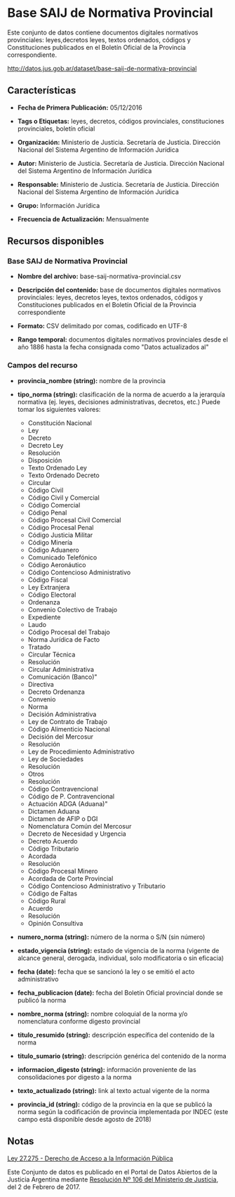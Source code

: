 # Base SAIJ de Normativa Provincial

Este conjunto de datos contiene documentos digitales normativos provinciales: leyes,decretos leyes, textos ordenados, códigos y Constituciones publicados en el Boletín Oficial de la Provincia correspondiente.

http://datos.jus.gob.ar/dataset/base-saij-de-normativa-provincial

Características
---------------

- **Fecha de Primera Publicación:** 05/12/2016

- **Tags o Etiquetas:** leyes, decretos, códigos provinciales, constituciones provinciales, boletín oficial

- **Organización:** Ministerio de Justicia. Secretaría de Justicia. Dirección Nacional del Sistema Argentino de Información Jurídica
  
- **Autor:** Ministerio de Justicia. Secretaría de Justicia. Dirección Nacional del Sistema Argentino de Información Jurídica

- **Responsable:** Ministerio de Justicia. Secretaría de Justicia. Dirección Nacional del Sistema Argentino de Información Jurídica

- **Grupo:** Información Jurídica

- **Frecuencia de Actualización:** Mensualmente

Recursos disponibles
--------------------

### Base SAIJ de Normativa Provincial

- **Nombre del archivo:** base-saij-normativa-provincial.csv

- **Descripción del contenido:** base de documentos digitales normativos provinciales: leyes, decretos leyes, textos ordenados, códigos y Constituciones publicados en el Boletín Oficial de la Provincia correspondiente

- **Formato:** CSV delimitado por comas, codificado en UTF-8

- **Rango temporal:** documentos digitales normativos provinciales desde el año 1886 hasta la fecha consignada como "Datos actualizados al"

### Campos del recurso

- **provincia_nombre (string):** nombre de la provincia

- **tipo_norma (string):** clasificación de la norma de acuerdo a la jerarquía normativa (ej. leyes, decisiones administrativas, decretos, etc.) Puede tomar los siguientes valores:
    - Constitución Nacional
    - Ley
    - Decreto
    - Decreto Ley
    - Resolución
    - Disposición
    - Texto Ordenado Ley
    - Texto Ordenado Decreto
    - Circular
    - Código Civil
    - Código Civil y Comercial
    - Código Comercial
    - Código Penal
    - Código Procesal Civil Comercial
    - Código Procesal Penal
    - Código Justicia Militar
    - Código Minería
    - Código Aduanero
    - Comunicado Telefónico
    - Código Aeronáutico
    - Código Contencioso Administrativo
    - Código Fiscal
    - Ley Extranjera
    - Código Electoral
    - Ordenanza
    - Convenio Colectivo de Trabajo
    - Expediente
    - Laudo
    - Código Procesal del Trabajo
    - Norma Jurídica de Facto
    - Tratado
    - Circular Técnica
    - Resolución
    - Circular Administrativa
    - Comunicación (Banco)"
    - Directiva
    - Decreto Ordenanza
    - Convenio
    - Norma
    - Decisión Administrativa
    - Ley de Contrato de Trabajo
    - Código Alimenticio Nacional
    - Decisión del Mercosur
    - Resolución
    - Ley de Procedimiento Administrativo
    - Ley de Sociedades
    - Resolución
    - Otros
    - Resolución
    - Código Contravencional
    - Código de P. Contravencional
    - Actuación ADGA (Aduana)"
    - Dictamen Aduana
    - Dictamen de AFIP o DGI
    - Nomenclatura Común del Mercosur
    - Decreto de Necesidad y Urgencia
    - Decreto Acuerdo
    - Código Tributario
    - Acordada
    - Resolución
    - Código Procesal Minero
    - Acordada de Corte Provincial
    - Código Contencioso Administrativo y Tributario
    - Código de Faltas
    - Código Rural
    - Acuerdo
    - Resolución
    - Opinión Consultiva

- **numero_norma (string):** número de la norma o S/N (sin número)

- **estado_vigencia (string):** estado de vigencia de la norma (vigente de alcance general, derogada, individual, solo modificatoria o sin eficacia)

- **fecha (date):** fecha que se sancionó la ley o se emitió el acto administrativo

- **fecha_publicacion (date):** fecha del Boletín Oficial provincial donde se publicó la norma

- **nombre_norma (string):** nombre coloquial de la norma y/o nomenclatura conforme digesto provincial

- **titulo_resumido (string):** descripción específica del contenido de la norma

- **titulo_sumario (string):** descripción genérica del contenido de la norma

- **informacion_digesto (string):** información proveniente de las consolidaciones por digesto a la norma

- **texto_actualizado (string):** link al texto actual vigente de la norma

- **provincia_id (string):** código de la provincia en la que se publicó la norma según la codificación de provincia implementada por INDEC (este campo está disponible desde agosto de 2018)

Notas
-----

[Ley 27.275 - Derecho de Acceso a la Información Pública]( http://servicios.infoleg.gob.ar/infolegInternet/anexos/265000-269999/265949/norma.htm)

Este Conjunto de datos es publicado en el Portal de Datos Abiertos de la Justicia Argentina mediante [Resolución Nº 106 del Ministerio de Justicia](http://datos.jus.gob.ar/resoluciones/RESOL-2017-106-APN-MJ.pdf), del 2 de Febrero de 2017.
